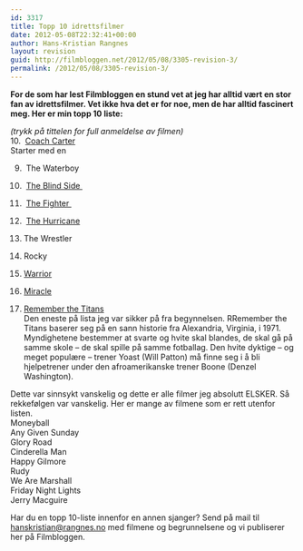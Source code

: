 ```yaml
---
id: 3317
title: Topp 10 idrettsfilmer
date: 2012-05-08T22:32:41+00:00
author: Hans-Kristian Rangnes
layout: revision
guid: http://filmbloggen.net/2012/05/08/3305-revision-3/
permalink: /2012/05/08/3305-revision-3/
---
```

**For de som har lest Filmbloggen en stund vet at jeg har alltid vært en stor fan av idrettsfilmer. Vet ikke hva det er for noe, men de har alltid fascinert meg. Her er min topp 10 liste:**<!--more-->

_(trykk på tittelen for full anmeldelse av filmen)_  
10.  [Coach Carter](http://filmbloggen.net/2011/04/20/ukas-idrettsfilm-1/)  
Starter med en

9.  The Waterboy

8.  [The Blind Side ](http://filmbloggen.net/2011/07/02/ukas-idrettsfilm-10-the-blind-side/)

7.  [The Fighter ](http://filmbloggen.net/2011/03/31/the-fighter/)

6.  [The Hurricane](http://filmbloggen.net/2011/05/30/fra-skuffen-7/)

5. The Wrestler

4. Rocky

3. [Warrior](http://filmbloggen.net/2012/01/26/rocky-uten-regler/)

2. [Miracle](http://filmbloggen.net/2011/05/04/ukas-idrettsfilm-4/)

1. [Remember the Titans](http://filmbloggen.net/2011/04/27/ukas-idrettsfilm-2/)  
Den eneste på lista jeg var sikker på fra begynnelsen. RRemember the Titans baserer seg på en sann historie fra Alexandria, Virginia, i 1971. Myndighetene bestemmer at svarte og hvite skal blandes, de skal gå på samme skole – de skal spille på samme fotballag. Den hvite dyktige – og meget populære – trener Yoast (Will Patton) må finne seg i å bli hjelpetrener under den afroamerikanske trener Boone (Denzel Washington).

Dette var sinnsykt vanskelig og dette er alle filmer jeg absolutt ELSKER. Så rekkefølgen var vanskelig. Her er mange av filmene som er rett utenfor listen.  
Moneyball  
Any Given Sunday  
Glory Road  
Cinderella Man  
Happy Gilmore  
Rudy  
We Are Marshall  
Friday Night Lights  
Jerry Macguire

Har du en topp 10-liste innenfor en annen sjanger? Send på mail til hanskristian@rangnes.no med filmene og begrunnelsene og vi publiserer her på Filmbloggen.